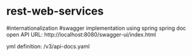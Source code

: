 # rest-web-services

#internationalization
#swagger implementation using spring spring doc open API
URL: http://localhost:8080/swagger-ui/index.html

yml definition: /v3/api-docs.yaml